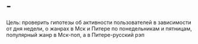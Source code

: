 # -
Цель: проверить гипотезы об активности пользователей в зависимости от дня недели, о жанрах в Мск и Питере по понедельникам и пятницам, популярный жанр в Мск-поп, а в Питере-русский рэп
